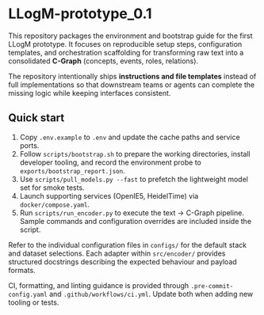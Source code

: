 # LLogM-prototype_0.1

This repository packages the environment and bootstrap guide for the first LLogM prototype.
It focuses on reproducible setup steps, configuration templates, and orchestration scaffolding
for transforming raw text into a consolidated **C-Graph** (concepts, events, roles, relations).

The repository intentionally ships **instructions and file templates** instead of full
implementations so that downstream teams or agents can complete the missing logic while keeping
interfaces consistent.

## Quick start

1. Copy `.env.example` to `.env` and update the cache paths and service ports.
2. Follow `scripts/bootstrap.sh` to prepare the working directories, install developer tooling,
   and record the environment probe to `exports/bootstrap_report.json`.
3. Use `scripts/pull_models.py --fast` to prefetch the lightweight model set for smoke tests.
4. Launch supporting services (OpenIE5, HeidelTime) via `docker/compose.yaml`.
5. Run `scripts/run_encoder.py` to execute the text → C-Graph pipeline. Sample commands and
   configuration overrides are included inside the script.

Refer to the individual configuration files in `configs/` for the default stack and dataset
selections. Each adapter within `src/encoder/` provides structured docstrings describing the
expected behaviour and payload formats.

CI, formatting, and linting guidance is provided through `.pre-commit-config.yaml` and
`.github/workflows/ci.yml`. Update both when adding new tooling or tests.
